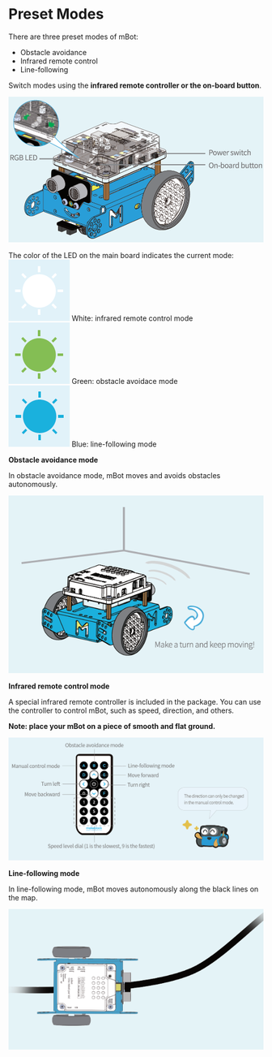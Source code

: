 # Preset Modes

There are three preset modes of mBot:

* Obstacle avoidance
* Infrared remote control
* Line-following

Switch modes using the **infrared remote controller or the on-board button**.

![](../../../../.gitbook/assets/0%20%284%29.png)

The color of the LED on the main board indicates the current mode:  
![](../../../../.gitbook/assets/1%20%284%29.png) White: infrared remote control mode  
![](../../../../.gitbook/assets/2%20%287%29.png) Green: obstacle avoidace mode  
![](../../../../.gitbook/assets/3%20%2810%29.png) Blue: line-following mode

**Obstacle avoidance mode**

In obstacle avoidance mode, mBot moves and avoids obstacles autonomously.

![](../../../../.gitbook/assets/4%20%288%29.png)

**Infrared remote control mode**

A special infrared remote controller is included in the package. You can use the controller to control mBot, such as speed, direction, and others.

**Note: place your mBot on a piece of smooth and flat ground.**

![](../../../../.gitbook/assets/5%20%2811%29.png)

**Line-following mode**

In line-following mode, mBot moves autonomously along the black lines on the map.

![](../../../../.gitbook/assets/6%20%285%29.png)

